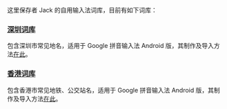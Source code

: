 这里保存者 Jack 的自用输入法词库，目前有如下词库：

###  [深圳词库](https://raw.githubusercontent.com/Jiangyiqun/jack_input_dictionary/master/%E7%99%BD%E5%85%94Jack%E6%B7%B1%E5%9C%B3%E8%AF%8D%E5%BA%93(Google%20Pinyin%20Android).txt) 

包含深圳市常见地名，适用于 Google 拼音输入法 Android 版，其制作及导入方法[在此](http://www.jiangyiqun.cn/?p=2911)。

### [香港词库](https://raw.githubusercontent.com/Jiangyiqun/jack_input_dictionary/master/%E7%99%BD%E5%85%94Jack%E9%A6%99%E6%B8%AF%E8%AF%8D%E5%BA%93(Google%20Pinyin%20Android).txt)

包含香港市常见地铁、公交站名，适用于 Google 拼音输入法 Android 版，其制作及导入方法[在此](http://www.jiangyiqun.cn/?p=2911)。